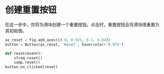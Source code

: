 # 创建重置按钮

在这一步中，你将为滑块创建一个重置按钮。点击时，重置按钮会将滑块值重置为其初始值。

```python
ax_reset = fig.add_axes([0.8, 0.025, 0.1, 0.04])
button = Button(ax_reset, 'Reset', hovercolor='0.975')

def reset(event):
    sfreq.reset()
    samp.reset()
button.on_clicked(reset)
```
